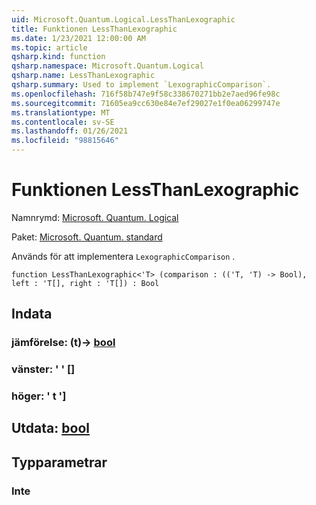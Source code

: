 ```yaml
---
uid: Microsoft.Quantum.Logical.LessThanLexographic
title: Funktionen LessThanLexographic
ms.date: 1/23/2021 12:00:00 AM
ms.topic: article
qsharp.kind: function
qsharp.namespace: Microsoft.Quantum.Logical
qsharp.name: LessThanLexographic
qsharp.summary: Used to implement `LexographicComparison`.
ms.openlocfilehash: 716f58b747e9f58c338670271bb2e7aed96fe98c
ms.sourcegitcommit: 71605ea9cc630e84e7ef29027e1f0ea06299747e
ms.translationtype: MT
ms.contentlocale: sv-SE
ms.lasthandoff: 01/26/2021
ms.locfileid: "98815646"
---
```

# <a name="lessthanlexographic-function"></a>Funktionen LessThanLexographic

Namnrymd: [Microsoft. Quantum. Logical](xref:Microsoft.Quantum.Logical)

Paket: [Microsoft. Quantum. standard](https://nuget.org/packages/Microsoft.Quantum.Standard)


Används för att implementera `LexographicComparison` .

```qsharp
function LessThanLexographic<'T> (comparison : (('T, 'T) -> Bool), left : 'T[], right : 'T[]) : Bool
```


## <a name="input"></a>Indata

### <a name="comparison--tt---bool"></a>jämförelse: (t)-> [bool](xref:microsoft.quantum.lang-ref.bool)




### <a name="left--t"></a>vänster: ' ' []




### <a name="right--t"></a>höger: ' t ']





## <a name="output--bool"></a>Utdata: [bool](xref:microsoft.quantum.lang-ref.bool)



## <a name="type-parameters"></a>Typparametrar

### <a name="t"></a>Inte

